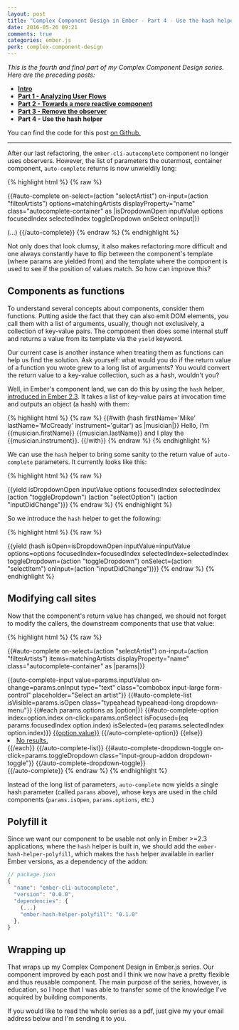 ```yaml
---
layout: post
title: "Complex Component Design in Ember - Part 4 - Use the hash helper"
date: 2016-05-26 09:21
comments: true
categories: ember.js
perk: complex-component-design
---
```


*This is the fourth and final part of my Complex Component Design series. Here are the preceding posts:*

* [**Intro**](/2015/09/10/complex-component-design-in-ember-intro.html)
* [**Part 1 - Analyzing User Flows**](/2015/12/18/complex-components-in-ember-dot-js-part-1-analyzing-user-flows.html)
* [**Part 2 - Towards a more reactive component**](/2016/02/04/complex-components-in-ember-dot-js-part-2-towards-a-more-reactive-component.html)
* [**Part 3 - Remove the observer**](/2016/04/08/complex-component-design-in-ember-replace-the-observer.html)
* **Part 4 - Use the hash helper**

You can find the code for this post [on Github.][2]
- - - -


After our last refactoring, the `ember-cli-autocomplete` component no longer
uses observers. However, the list of parameters the outermost, container
component, `auto-complete` returns is now unwieldily long:

{% highlight html %}
{% raw %}
<!-- tests/dummy/templates/index.hbs -->
{{#auto-complete
          on-select=(action "selectArtist")
          on-input=(action "filterArtists")
          options=matchingArtists
          displayProperty="name"
          class="autocomplete-container" as |isDropdownOpen inputValue options
                                             focusedIndex selectedIndex
                                             toggleDropdown onSelect onInput|}}

  (...)
{{/auto-complete}}
{% endraw %}
{% endhighlight %}

Not only does that look clumsy, it also makes refactoring more difficult and one
always constantly have to flip between the component's template (where params
are yielded from) and the template where the component is used to see if the
position of values match. So how can improve this?

## Components as functions

To understand several concepts about components, consider them functions.
Putting aside the fact that they can also emit DOM elements, you call them with
a list of arguments, usually, though not exclusively, a collection of key-value
pairs.  The component then does some internal stuff and returns a value from its
template via the `yield` keyword.

Our current case is another instance when treating them as functions can help us
find the solution. Ask yourself: what would you do if the return value of a
function you wrote grew to a long list of arguments? You would convert the
return value to a key-value collection, such as a hash, wouldn't you?

Well, in Ember's component land, we can do this by using the `hash` helper,
[introduced in Ember 2.3][1]. It takes a list of key-value pairs at invocation
time and outputs an object (a hash) with them:

{% highlight html %}
{% raw %}
{{#with (hash firstName='Mike' lastName='McCready' instrument='guitar') as |musician|}}
  Hello, I'm {{musician.firstName}} {{musician.lastName}} and I play the {{musician.instrument}}.
{{/with}}
{% endraw %}
{% endhighlight %}

We can use the `hash` helper to bring some sanity to the return value of `auto-complete`
parameters. It currently looks like this:

{% highlight html %}
{% raw %}
<!-- addon/templates/components/auto-complete.hbs -->
{{yield isDropdownOpen
        inputValue
        options
        focusedIndex
        selectedIndex
        (action "toggleDropdown")
        (action "selectOption")
        (action "inputDidChange")}}
{% endraw %}
{% endhighlight %}

So we introduce the `hash` helper to get the following:

{% highlight html %}
{% raw %}
<!-- addon/templates/components/auto-complete.hbs -->
{{yield (hash
    isOpen=isDropdownOpen
    inputValue=inputValue
    options=options
    focusedIndex=focusedIndex
    selectedIndex=selectedIndex
    toggleDropdown=(action "toggleDropdown")
    onSelect=(action "selectItem")
    onInput=(action "inputDidChange"))}}
{% endraw %}
{% endhighlight %}

## Modifying call sites

Now that the component's return value has changed, we should not forget to
modify the callers, the downstream components that use that value:

{% highlight html %}
{% raw %}
<!-- tests/dummy/app/templates/index.hbs -->
{{#auto-complete
      on-select=(action "selectArtist")
      on-input=(action "filterArtists")
      items=matchingArtists
      displayProperty="name"
      class="autocomplete-container" as |params|}}
  <div class="input-group">
    {{auto-complete-input
        value=params.inputValue
        on-change=params.onInput
        type="text"
        class="combobox input-large form-control"
        placeholder="Select an artist"}}
    {{#auto-complete-list
        isVisible=params.isOpen
        class="typeahead typeahead-long dropdown-menu"}}
      {{#each params.options as |option|}}
        {{#auto-complete-option
            index=option.index
            on-click=params.onSelect
            isFocused=(eq params.focusedIndex option.index)
            isSelected=(eq params.selectedIndex option.index)}}
          <a href="#">{{option.value}}</a>
        {{/auto-complete-option}}
      {{else}}
        <li><a href="#">No results.</a></li>
      {{/each}}
    {{/auto-complete-list}}
    {{#auto-complete-dropdown-toggle on-click=params.toggleDropdown class="input-group-addon dropdown-toggle"}}
      <span class="caret"></span>
    {{/auto-complete-dropdown-toggle}}
  </div>
{{/auto-complete}}
{% endraw %}
{% endhighlight %}

Instead of the long list of parameters, `auto-complete` now yields a single hash
parameter (called `params` above), whose keys are used in the child components
(`params.isOpen`, `params.options`, etc.)

## Polyfill it

Since we want our component to be usable not only in Ember >=2.3 applications,
where the `hash` helper is built in, we should add the
`ember-hash-helper-polyfill`, which makes the `hash` helper available in earlier
Ember versions, as a dependency of the addon:

```js
// package.json
{
  "name": "ember-cli-autocomplete",
  "version": "0.0.0",
  "dependencies": {
    (...)
    "ember-hash-helper-polyfill": "0.1.0"
  },
}
```

## Wrapping up

That wraps up my Complex Component Design in Ember.js series. Our component
improved by each post and I think we now have a pretty flexible and thus
reusable component. The main purpose of the series, however, is education, so I
hope that I was able to transfer some of the knowledge I've acquired by building
components.

If you would like to read the whole series as a pdf, just give my your email
address below and I'm sending it to you.

[1]: http://emberjs.com/blog/2016/01/15/ember-2-3-released.html
[2]: https://github.com/balinterdi/ember-cli-autocomplete/releases/tag/ccd-part-four
